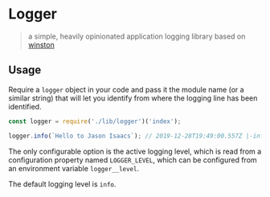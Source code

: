 # Logger
> a simple, heavily opinionated application logging library based on [winston](https://github.com/winstonjs/winston)

## Usage

Require a `logger` object in your code and pass it the module name (or a similar string) that will let you identify from where the logging line has been identified.

```javascript
const logger = require('./lib/logger')('index');

logger.info(`Hello to Jason Isaacs`); // 2019-12-28T19:49:00.557Z |-info [index]: Hello to Jason Isaacs
```

The only configurable option is the active logging level, which is read from a configuration property named `LOGGER_LEVEL`, which can be configured from an environment variable `logger__level`.

The default logging level is `info`.